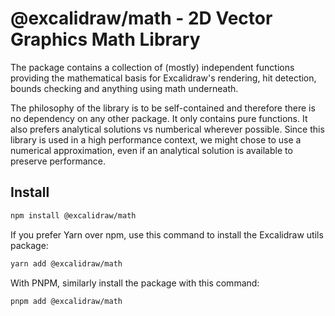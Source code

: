 # @excalidraw/math - 2D Vector Graphics Math Library
The package contains a collection of (mostly) independent functions providing
the mathematical basis for Excalidraw's rendering, hit detection, bounds
checking and anything using math underneath.

The philosophy of the library is to be self-contained and therefore there is no
dependency on any other package. It only contains pure functions. It also
prefers analytical solutions vs numberical wherever possible. Since this
library is used in a high performance context, we might chose to use a numerical
approximation, even if an analytical solution is available to preserve
performance.

## Install

```bash
npm install @excalidraw/math
```

If you prefer Yarn over npm, use this command to install the Excalidraw utils package:

```bash
yarn add @excalidraw/math
```

With PNPM, similarly install the package with this command:

```bash
pnpm add @excalidraw/math
```
